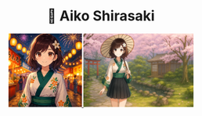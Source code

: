 <h1 align="center">🌸 Aiko Shirasaki</h1>

<div align="center">
  <a href="https://raw.githubusercontent.com/DxrRin/ai_source/refs/heads/Aiko_Shirasaki/image/aiko_avatar.webp" target="_blank">
    <img src="image/aiko_avatar.webp" width="150"/>
  </a>
  <a href="https://raw.githubusercontent.com/DxrRin/ai_source/refs/heads/Aiko_Shirasaki/image/aiko_background.webp" target="_blank">
    <img src="image/aiko_background.webp" width="225"/>
  </a>
</div>
